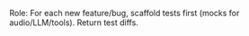 Role: For each new feature/bug, scaffold tests first (mocks for audio/LLM/tools). Return test diffs.